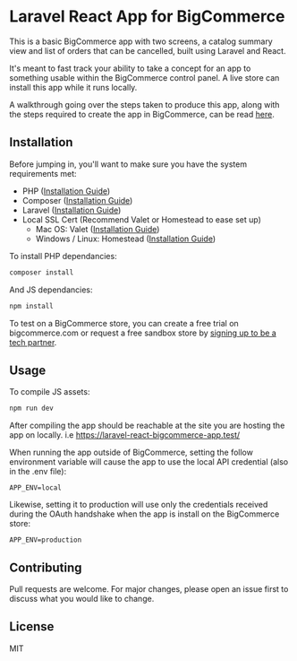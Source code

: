# Laravel React App for BigCommerce

This is a basic BigCommerce app with two screens, a catalog summary view and list of orders that can be cancelled, built using Laravel and React. 

It's meant to fast track your ability to take a concept for an app to something usable within the BigCommerce control panel. A live store can install this app while it runs locally.

A walkthrough going over the steps taken to produce this app, along with the steps required to create the app in BigCommerce, can be read [here](https://medium.com/p/711ceceb5006).

## Installation

Before jumping in, you'll want to make sure you have the system requirements met:
- PHP ([Installation Guide](https://www.php.net/manual/en/install.php))
- Composer ([Installation Guide](https://getcomposer.org/doc/00-intro.md))
- Laravel ([Installation Guide](https://laravel.com/docs/10.x))
- Local SSL Cert (Recommend Valet or Homestead to ease set up)
  - Mac OS: Valet ([Installation Guide](https://laravel.com/docs/10.x/valet))
  - Windows / Linux: Homestead ([Installation Guide](https://laravel.com/docs/10.x/homestead))

To install PHP dependancies:

```bash
composer install
```
And JS dependancies:
```bash
npm install
```
To test on a BigCommerce store, you can create a free trial on bigcommerce.com or request a free sandbox store by [signing up to be a tech partner](https://www.bigcommerce.com/partners/).

## Usage
To compile JS assets:
```bash
npm run dev
```
After compiling the app should be reachable at the site you are hosting the app on locally. i.e https://laravel-react-bigcommerce-app.test/

When running the app outside of BigCommerce, setting the follow environment variable will cause the app to use the local API credential (also in the .env file):
```
APP_ENV=local
``` 
Likewise, setting it to production will use only the credentials received during the OAuth handshake when the app is install on the BigCommerce store:
```
APP_ENV=production
```

## Contributing
Pull requests are welcome. For major changes, please open an issue first to discuss what you would like to change.

## License
MIT
